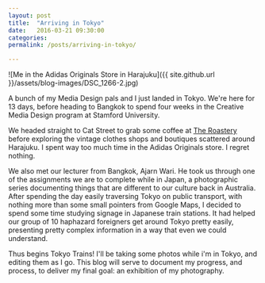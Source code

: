 ```yaml
---
layout: post
title:  "Arriving in Tokyo"
date:   2016-03-21 09:30:00
categories:
permalink: /posts/arriving-in-tokyo/

---
```

![Me in the Adidas Originals Store in Harajuku]({{ site.github.url }}/assets/blog-images/DSC_1266-2.jpg)

A bunch of my Media Design pals and I just landed in Tokyo. We're here for 13 days, before heading to Bangkok to spend four weeks in the Creative Media Design program at Stamford University.

We headed straight to Cat Street to grab some coffee at [The Roastery](http://www.tokyoeats.jp/the-roastery-by-nozy-coffee/) before exploring the vintage clothes shops and boutiques scattered around Harajuku. I spent way too much time in the Adidas Originals store. I regret nothing.

We also met our lecturer from Bangkok, Ajarn Wari. He took us through one of the assignments we are to complete while in Japan, a photographic series documenting things that are different to our culture back in Australia. After spending the day easily traversing Tokyo on public transport, with nothing more than some small pointers from Google Maps, I decided to spend some time studying signage in Japanese train stations. It had helped our group of 10 haphazard foreigners get around Tokyo pretty easily, presenting pretty complex information in a way that even we could understand.

Thus begins Tokyo Trains! I'll be taking some photos while i'm in Tokyo, and editing them as I go. This blog will serve to document my progress, and process, to deliver my final goal: an exhibition of my photography.
